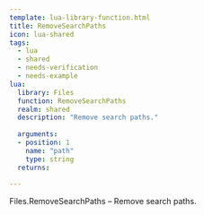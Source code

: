 ```yaml
---
template: lua-library-function.html
title: RemoveSearchPaths
icon: lua-shared
tags:
  - lua
  - shared
  - needs-verification
  - needs-example
lua:
  library: Files
  function: RemoveSearchPaths
  realm: shared
  description: "Remove search paths."
  
  arguments:
  - position: 1
    name: "path"
    type: string
  returns:
    
---
```


<div class="lua__search__keywords">
Files.RemoveSearchPaths &#x2013; Remove search paths.
</div>
